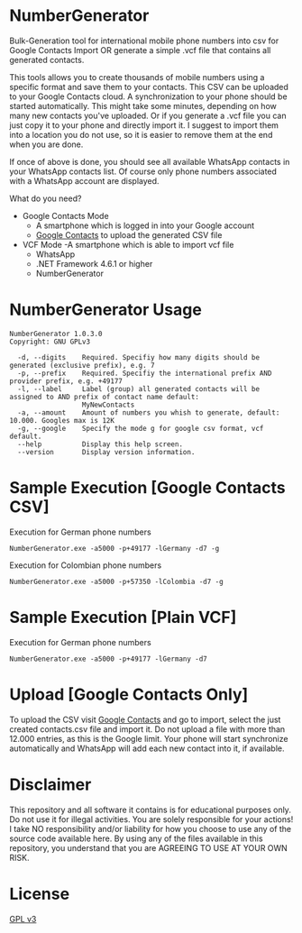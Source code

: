 # NumberGenerator
Bulk-Generation tool for international mobile phone numbers into csv for Google Contacts Import OR generate a simple .vcf file that contains all generated contacts.

This tools allows you to create thousands of mobile numbers using a specific format and save them to your contacts. 
This CSV can be uploaded to your Google Contacts cloud. A synchronization to your phone should be started automatically. This might take some minutes, depending on how many new contacts you've uploaded. 
Or if you generate a .vcf file you can just copy it to your phone and directly import it. I suggest to import them into a location you do not use, so it is
easier to remove them at the end when you are done.

If once of above is done, you should see all available WhatsApp contacts in your WhatsApp contacts list. 
Of course only phone numbers associated with a WhatsApp account are displayed.

What do you need?
- Google Contacts Mode
    - A smartphone which is logged in into your Google account 
    - [Google Contacts][GoCo] to upload the generated CSV file
- VCF Mode
    -A smartphone which is able to import vcf file
    - WhatsApp
    - .NET Framework 4.6.1 or higher
    - NumberGenerator


# NumberGenerator Usage
```
NumberGenerator 1.0.3.0
Copyright: GNU GPLv3

  -d, --digits    Required. Specifiy how many digits should be generated (exclusive prefix), e.g. 7
  -p, --prefix    Required. Specifiy the international prefix AND provider prefix, e.g. +49177
  -l, --label     Label (group) all generated contacts will be assigned to AND prefix of contact name default:
                  MyNewContacts
  -a, --amount    Amount of numbers you whish to generate, default: 10.000. Googles max is 12K
  -g, --google    Specify the mode g for google csv format, vcf default.
  --help          Display this help screen.
  --version       Display version information.
```



# Sample Execution [Google Contacts CSV]
Execution for German phone numbers
```
NumberGenerator.exe -a5000 -p+49177 -lGermany -d7 -g
```

Execution for Colombian phone numbers
```
NumberGenerator.exe -a5000 -p+57350 -lColombia -d7 -g
```

# Sample Execution [Plain VCF]
Execution for German phone numbers
```
NumberGenerator.exe -a5000 -p+49177 -lGermany -d7 
```

# Upload [Google Contacts Only]
To upload the CSV visit [Google Contacts][GoCo] and go to import, select the just created contacts.csv file and import it. 
Do not upload a file with more than 12.000 entries, as this is the Google limit. Your phone will start synchronize automatically and WhatsApp will add each new contact into it, if available.

# Disclaimer
This repository and all software it contains is for educational purposes only. Do not use it for illegal activities. You are solely responsible for your actions! I take NO responsibility and/or liability for how you choose to use any of the source code available here. By using any of the files available in this repository, you understand that you are AGREEING TO USE AT YOUR OWN RISK.

# License
[GPL v3][GPL]

[//]: # (These are reference links used in the body of this note and get stripped out when the markdown processor does its job. There is no need to format nicely because it shouldn't be seen. Thanks SO - http://stackoverflow.com/questions/4823468/store-comments-in-markdown-syntax)

   [GoCo]: <https://contacts.google.com/>
   [GPL]: <https://www.gnu.org/licenses/gpl-3.0.de.html>


